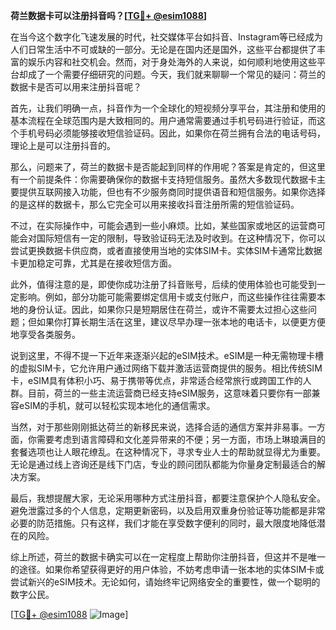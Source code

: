 **荷兰数据卡可以注册抖音吗？[[TG💪+ @esim1088](https://t.me/s/esim1088)]**

在当今这个数字化飞速发展的时代，社交媒体平台如抖音、Instagram等已经成为人们日常生活中不可或缺的一部分。无论是在国内还是国外，这些平台都提供了丰富的娱乐内容和社交机会。然而，对于身处海外的人来说，如何顺利地使用这些平台却成了一个需要仔细研究的问题。今天，我们就来聊聊一个常见的疑问：荷兰的数据卡是否可以用来注册抖音呢？

首先，让我们明确一点，抖音作为一个全球化的短视频分享平台，其注册和使用的基本流程在全球范围内是大致相同的。用户通常需要通过手机号码进行验证，而这个手机号码必须能够接收短信验证码。因此，如果你在荷兰拥有合法的电话号码，理论上是可以注册抖音的。

那么，问题来了，荷兰的数据卡是否能起到同样的作用呢？答案是肯定的，但这里有一个前提条件：你需要确保你的数据卡支持短信服务。虽然大多数现代数据卡主要提供互联网接入功能，但也有不少服务商同时提供语音和短信服务。如果你选择的是这样的数据卡，那么它完全可以用来接收抖音注册所需的短信验证码。

不过，在实际操作中，可能会遇到一些小麻烦。比如，某些国家或地区的运营商可能会对国际短信有一定的限制，导致验证码无法及时收到。在这种情况下，你可以尝试更换数据卡供应商，或者直接使用当地的实体SIM卡。实体SIM卡通常比数据卡更加稳定可靠，尤其是在接收短信方面。

此外，值得注意的是，即使你成功注册了抖音账号，后续的使用体验也可能受到一定影响。例如，部分功能可能需要绑定信用卡或支付账户，而这些操作往往需要本地的身份认证。因此，如果你只是短期居住在荷兰，或许不需要太过担心这些问题；但如果你打算长期生活在这里，建议尽早办理一张本地的电话卡，以便更方便地享受各类服务。

说到这里，不得不提一下近年来逐渐兴起的eSIM技术。eSIM是一种无需物理卡槽的虚拟SIM卡，它允许用户通过网络下载并激活运营商提供的服务。相比传统SIM卡，eSIM具有体积小巧、易于携带等优点，非常适合经常旅行或跨国工作的人群。目前，荷兰的一些主流运营商已经支持eSIM服务，这意味着只要你有一部兼容eSIM的手机，就可以轻松实现本地化的通信需求。

当然，对于那些刚刚抵达荷兰的新移民来说，选择合适的通信方案并非易事。一方面，你需要考虑到语言障碍和文化差异带来的不便；另一方面，市场上琳琅满目的套餐选项也让人眼花缭乱。在这种情况下，寻求专业人士的帮助就显得尤为重要。无论是通过线上咨询还是线下门店，专业的顾问团队都能为你量身定制最适合的解决方案。

最后，我想提醒大家，无论采用哪种方式注册抖音，都要注意保护个人隐私安全。避免泄露过多的个人信息，定期更新密码，以及启用双重身份验证等功能都是非常必要的防范措施。只有这样，我们才能在享受数字便利的同时，最大限度地降低潜在的风险。

综上所述，荷兰的数据卡确实可以在一定程度上帮助你注册抖音，但这并不是唯一的途径。如果你希望获得更好的用户体验，不妨考虑申请一张本地的实体SIM卡或尝试新兴的eSIM技术。无论如何，请始终牢记网络安全的重要性，做一个聪明的数字公民。

[[TG💪+ @esim1088](https://t.me/s/esim1088) ![Image](https://i.postimg.cc/4NQfJmqS/Snipaste-2025-05-13-00-14-12.png)]